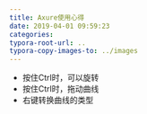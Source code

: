 ```yaml
---
title: Axure使用心得
date: 2019-04-01 09:59:23
categories:
typora-root-url: ..
typora-copy-images-to: ../images
---
```


- 按住Ctrl时，可以旋转
- 按住Ctrl时，拖动曲线
- 右键转换曲线的类型
